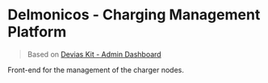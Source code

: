 # Delmonicos - Charging Management Platform

> Based on [Devias Kit - Admin Dashboard](https://react-material-dashboard.devias.io/) 

Front-end for the management of the charger nodes.